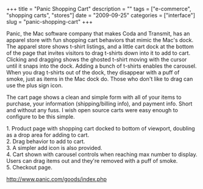 +++
title = "Panic Shopping Cart"
description = ""
tags = ["e-commerce", "shopping carts", "stores"]
date = "2009-09-25"
categories = ["interface"]
slug = "panic-shopping-cart"
+++


<p>Panic, the Mac software company that makes Coda and Transmit, has an apparel store with fun shopping cart behaviors that mimic the Mac's dock. The apparel store shows t-shirt listings, and a little cart dock at the bottom of the page that invites visitors to drag t-shirts down into it to add to cart. Clicking and dragging shows the ghosted t-shirt moving with the cursor until it snaps into the dock. Adding a bunch of t-shirts enables the carousel. When you drag t-shirts out of the dock, they disappear with a puff of smoke, just as items in the Mac dock do. Those who don't like to drag can use the plus sign icon.</p>
<p>The cart page shows a clean and simple form with all of your items to purchase, your information (shipping/billing info), and payment info. Short and without any fuss. I wish open source carts were easy enough to configure to be this simple. </p>
<div id="screens-full" class="clear"><div class="caption">1. Product page with shopping cart docked to bottom of viewport, doubling as a drop area for adding to cart.</div><div class="fullimg clear"><a href="/media/interface/panic-cart-1.png" class="group" rel="group" title="1. Product page with shopping cart docked to bottom of viewport, doubling as a drop area for adding ..."><img src="/media/interface/panic-cart-1.png" alt="" class="img-responsive"></a></div></div><div id="screens-full" class="clear"><div class="caption">2. Drag behavior to add to cart.</div><div class="fullimg clear"><a href="/media/interface/panic-cart-2.png" class="group" rel="group" title="2. Drag behavior to add to cart."><img src="/media/interface/panic-cart-2.png" alt="" class="img-responsive"></a></div></div><div id="screens-full" class="clear"><div class="caption">3. A simpler add icon is also provided.</div><div class="fullimg clear"><a href="/media/interface/panic-cart-3.png" class="group" rel="group" title="3. A simpler add icon is also provided."><img src="/media/interface/panic-cart-3.png" alt="" class="img-responsive"></a></div></div><div id="screens-full" class="clear"><div class="caption">4. Cart shown with carousel controls when reaching max number to display. Users can drag items out and they're removed with a puff of smoke.</div><div class="fullimg clear"><a href="/media/interface/panic-cart-4.png" class="group" rel="group" title="4. Cart shown with carousel controls when reaching max number to display. Users can drag items out a..."><img src="/media/interface/panic-cart-4.png" alt="" class="img-responsive"></a></div></div><div id="screens-full" class="clear"><div class="caption">5. Checkout page.</div><div class="fullimg clear"><a href="/media/interface/panic-cart-5.png" class="group" rel="group" title="5. Checkout page."><img src="/media/interface/panic-cart-5.png" alt="" class="img-responsive"></a></div></div>        
<p><a href="http://www.panic.com/goods/index.php">http://www.panic.com/goods/index.php</a></p>

